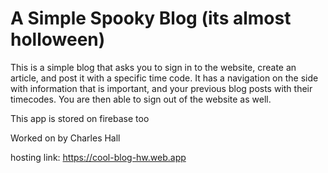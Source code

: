 # A Simple Spooky Blog (its almost holloween)

This is a simple blog that asks you to sign in to the website, create an article, and post it with a specific time code. It has a navigation on the side with information that is important, and your previous blog posts with their timecodes. You are then able to sign out of the website as well. 


This app is stored on firebase too

Worked on by Charles Hall

hosting link: https://cool-blog-hw.web.app

